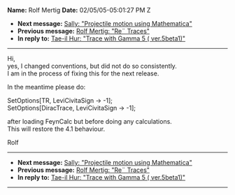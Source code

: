 **Name:** Rolf Mertig
**Date:** 02/05/05-05:01:27 PM Z

  - **Next message:** [Sally: "Projectile motion using
    Mathematica"](0260.html)
  - **Previous message:** [Rolf Mertig: "Re¨ Traces"](0258.html)
  - **In reply to:** [Tae-il Hur: "Trace with Gamma 5 (
    ver.5beta1)"](0253.html)

-----

Hi,  
yes, I changed conventions, but did not do so consistently.  
I am in the process of fixing this for the next release.  

In the meantime please do:  

SetOptions[TR, LeviCivitaSign -\> -1];  
SetOptions[DiracTrace, LeviCivitaSign -\> -1];  

after loading FeynCalc but before doing any calculations.  
This will restore the 4.1 behaviour.  

Rolf  

-----

  - **Next message:** [Sally: "Projectile motion using
    Mathematica"](0260.html)
  - **Previous message:** [Rolf Mertig: "Re¨ Traces"](0258.html)
  - **In reply to:** [Tae-il Hur: "Trace with Gamma 5 (
    ver.5beta1)"](0253.html)

-----

